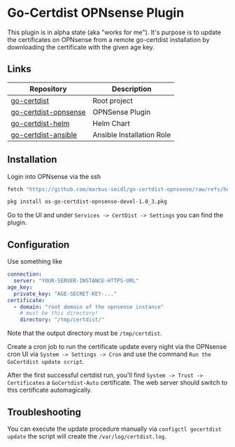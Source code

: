 # Go-Certdist OPNsense Plugin

This plugin is in alpha state (aka "works for me"). It's purpose is to update the certificates on OPNsense from a remote
go-certdist installation by downloading the certificate with the given age key.

## Links

| Repository                                                                   | Description               |
|------------------------------------------------------------------------------|---------------------------|
| [go-certdist](https://github.com/markus-seidl/go-certdist)                   | Root project              |
| [go-certdist-opnsense](https://github.com/markus-seidl/go-certdist-opnsense) | OPNSense Plugin           |
| [go-certdist-helm](https://github.com/markus-seidl/go-certdist-helm)         | Helm Chart                |
| [go-certdist-ansible](https://github.com/markus-seidl/go-certdist-ansible)   | Ansible Installation Role |

## Installation

Login into OPNsense via the ssh

```bash
fetch "https://github.com/markus-seidl/go-certdist-opnsense/raw/refs/heads/master/os-go-certdist-opnsense-devel-1.0_3.pkg"

pkg install os-go-certdist-opnsense-devel-1.0_3.pkg
```

Go to the UI and under `Services -> CertDist -> Settings` you can find the plugin.

## Configuration

Use something like

```yaml
connection:
  server: "YOUR-SERVER-INSTANCE-HTTPS-URL"
age_key:
  private_key: "AGE-SECRET-KEY-..."
certificate:
  - domain: "root domain of the opnsense instance"
    # must be this directory!
    directory: "/tmp/certdist/"
```

Note that the output directory must be `/tmp/certdist`.

Create a cron job to run the certificate update every night via the OPNsense cron UI via
`System -> Settings -> Cron` and use the command `Run the GoCertdist update script`.

After the first successful certdist run, you'll find `System -> Trust -> Certificates` a `GoCertdist-Auto` certificate.
The web server should switch to this certificate automagically.

## Troubleshooting

You can execute the update procedure manually via `configctl gocertdist update` the script will create the
`/var/log/certdist.log`.

